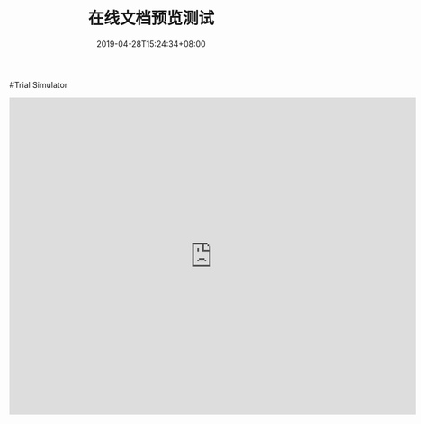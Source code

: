 ﻿---
title: "在线文档预览测试"
date: 2019-04-28T15:24:34+08:00
draft: false
---

#Trial Simulator
<iframe src="https://zixunfuwu-my.sharepoint.cn/personal/fuyongchao_zixunfuwu_partner_onmschina_cn/_layouts/15/WopiFrame.aspx?sourcedoc={b96bd938-df7d-4cba-8e45-29df4c0d9d79}&amp;action=embedview&amp;wdAr=1.3333333333333333" width="722px" height="565px" frameborder="0">这是嵌入 <a target="_blank" href="https://office.com">Microsoft Office</a> 演示文稿，由 <a target="_blank" href="https://office.com/webapps">Office Online</a> 支持。</iframe>

